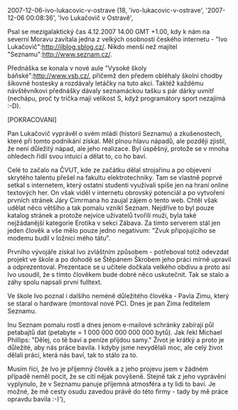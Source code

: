 2007-12-06-ivo-lukacovic-v-ostrave
(18, 'ivo-lukacovic-v-ostrave', '2007-12-06 00:08:36', 'Ivo Lukačovič v Ostravě',

Psal se mezigalaktický čas 4.12.2007 14.00 GMT +1.00, kdy k nám na severní Moravu
zavítala jedna z velkých osobností českého internetu -
"Ivo Lukačovič":http://ilblog.sblog.cz/. Nikdo menší než majitel
"Seznamu":http://www.seznam.cz/.

[* lukacovic1_male.jpg 180x120 .(Ivo Lukačovič) >]:[img/lukacovic1.jpg]
Přednáška se konala v nové aule "Vysoké školy báňské":http://www.vsb.cz/, přičemž
den předem obléhaly školní chodby šikovné hostesky a rozdávaly letáčky na tuto
akci. Taktéž každému návštěvníkovi přednášky dávaly seznamáckou tašku s pár dárky
uvnitř (nechápu, proč ty trička mají velikost S, když programátory sport nezajímá :-D).

[POKRACOVANI]

Pan Lukačovič vyprávěl o svém mládí (historii Seznamu) a zkušenostech, které při
tomto podnikání získal. Měl plnou hlavu nápadů, ale později zjistil, že není
důležitý nápad, ale jeho realizace. Byl úspěšný, protože se v mnoha ohledech řídil
svou intuicí a dělat to, co ho baví.

[* lukacovic2_male.jpg 180x120 .(Nová aula byla plná) <]:[img/lukacovic2.jpg]
Celé to začalo na ČVUT, kde ze začátku dělal strojařinu a po objevení skrytého
talentu přešel na fakultu elektrotechniky. Tam se vlastně poprvé setkal s internetem,
který ostatní studenti využívali spíše jen na hraní online textových her. On však
viděl v internetu obrovský potenciál a po vytvoření prvních stránek Járy Cimrmana
ho zaujal zájem o tento web. Chtěl však udělat něco většího a tak pomalu vznikl
Seznam. Nejdříve to byl pouze katalog stránek a protože nejvíce uživatelů tvořili
muži, byla také nejžádanější kategorie Erotika v sekci Zábava. Za tímto serverem
stál jen jeden člověk a vše mělo pouze jedno negativum: "Zvuk připojujícího se modemu
budil v ložnici mého tátu".

Prvního vývojáře získal Ivo zvláštním způsobem - potřeboval totiž odevzdat projekt
ve škole a po dohodě se Štěpánem Škrobem jeho práci mírně upravil a odprezentoval.
Prezentace se u učitele dočkala velkého obdivu a proto asi Ivo usoudil, že s tímto
člověkem bude dobré něco uskutečnit. Tak se stalo a záhy spolu napsali první fulltext.

Ve škole Ivo poznal i dalšího neméně důležitého člověka - Pavla Zimu, který se
staral o hardware (montoval nové PC). Dnes je pan Zima ředitelem Seznamu.

[* lukacovic3_male.jpg 180x113 .(Ivo Lukačovič) >]:[img/lukacovic3.jpg]
Inu Seznam pomalu rostl a dnes jenom e-mailové schránky zabírají půl petabajtů dat
(petabyte = 1 000 000 000 000 000 bytů). Jak řekl Michael Phillips: "Dělej, co tě baví a
peníze příjdou samy." Život je krátký a proto je důležité, aby nás práce bavila.
I kdyby jsme nevydělali moc, ale celý život dělali práci, která nás baví, tak
to stálo za to.

Musím říci, že Ivo je příjemný člověk a z jeho projevu jsem v žádném případě
neměl pocit, že se cítí nějak povýšeně. Stejně tak z jeho vyprávění vyplynulo, že
v Seznamu panuje příjemná atmosféra a ty lidi to baví. Je možné, že mě cesty
osudu zavedou právě do této firmy - tady by mě práce opravdu bavila :-)'),
